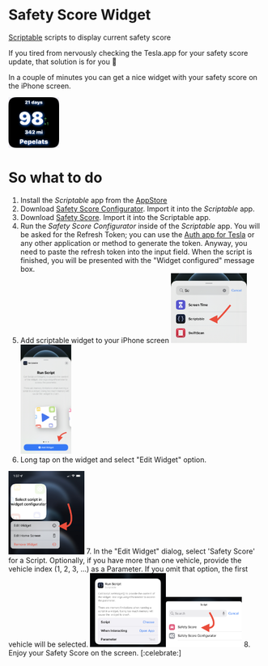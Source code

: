 
# Safety Score Widget
[Scriptable](https://scriptable.app) scripts to display current safety score

If you tired from nervously checking the Tesla.app for your safety score update, that solution is for you 🙂

In a couple of minutes you can get a nice widget with your safety score on the iPhone screen.

<img src="https://github.com/pbeast/SafetyScoreWidget/blob/main/images/widget.jpeg" width=100/>

# So what to do
1. Install the *Scriptable* app from the [AppStore](https://apps.apple.com/us/app/scriptable/id1405459188?uo=4)
2. Download [Safety Score Configurator](https://raw.githubusercontent.com/pbeast/SafetyScoreWidget/blob/main/Safety%20Score%20Configurator.scriptable). Import it into the *Scriptable* app.
3. Download [Safety Score](https://raw.githubusercontent.com//pbeast/SafetyScoreWidget/blob/main/Safety%20Score.scriptable). Import it into the Scriptable app.
4. Run the *Safety Score Configurator* inside of the *Scriptable* app. You will be asked for the Refresh Token; you can use the [Auth app for Tesla](https://apps.apple.com/us/app/auth-app-for-tesla/id1552058613) or any other application or method to generate the token. Anyway, you need to paste the refresh token into the input field. When the script is finished, you will be presented with the "Widget configured" message box.
5. Add scriptable widget to your iPhone screen
<img src="https://github.com/pbeast/SafetyScoreWidget/blob/main/images/add_widget_1.jpeg" width=150 /><img src="https://github.com/pbeast/SafetyScoreWidget/blob/main/images/add_widget_2.jpeg" width=100 />
6. Long tap on the widget and select "Edit Widget" option. 
<img src="https://github.com/pbeast/SafetyScoreWidget/blob/main/images/widget_menu.jpeg" width=150 />
7. In the "Edit Widget" dialog, select 'Safety Score' for a Script. Optionally, if you have more than one vehicle, provide the vehicle index (1, 2, 3, ...) as a Parameter. If you omit that option, the first vehicle will be selected.
<img src="https://github.com/pbeast/SafetyScoreWidget/blob/main/images/edit_widget.jpeg" width=150 /><img src="https://github.com/pbeast/SafetyScoreWidget/blob/main/images/safety_score_select.jpeg" width=150 />
8. Enjoy your Safety Score on the screen. [:celebrate:]
